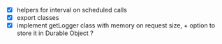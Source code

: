 - [x] helpers for interval on scheduled calls
- [x] export classes
- [x] implement getLogger class with memory on request size, + option to store it in Durable Object ?
